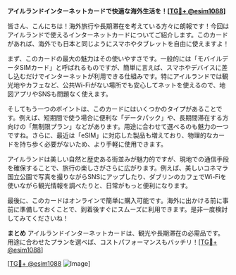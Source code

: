 **アイルランドインターネットカードで快適な海外生活を！[[TG💪+ @esim1088](https://t.me/s/esim1088)]**

皆さん、こんにちは！海外旅行や長期滞在を考えている方々に朗報です！今回はアイルランドで使えるインターネットカードについてご紹介します。このカードがあれば、海外でも日本と同じようにスマホやタブレットを自由に使えますよ！

まず、このカードの最大の魅力はその使いやすさです。一般的には「モバイルデータSIMカード」と呼ばれるものですが、簡単に言えば、スマホやデバイスに差し込むだけでインターネットが利用できる仕組みです。特にアイルランドでは観光地やカフェなど、公共Wi-Fiがない場所でも安心してネットを使えるので、地図アプリやSNSも問題なく使えます。

そしてもう一つのポイントは、このカードにはいくつかのタイプがあることです。例えば、短期間で使う場合に便利な「データパック」や、長期間滞在する方向けの「無制限プラン」などがあります。用途に合わせて選べるのも魅力の一つですね。さらに、最近は「eSIM」に対応した製品も増えており、物理的なカードを持ち歩く必要がないため、より手軽に使用できます。

アイルランドは美しい自然と歴史ある街並みが魅力的ですが、現地での通信手段を確保することで、旅行の楽しさがさらに広がります。例えば、美しいコネマラ国立公園で写真を撮りながらSNSにアップしたり、ダブリンのカフェでWi-Fiを使いながら観光情報を調べたりと、日常がもっと便利になります。

最後に、このカードはオンラインで簡単に購入可能です。海外に出かける前に事前に準備しておくことで、到着後すぐにスムーズに利用できます。是非一度検討してみてくださいね！

**まとめ**
アイルランドインターネットカードは、観光や長期滞在の必需品です。用途に合わせたプランを選べば、コストパフォーマンスもバッチリ！[[TG💪+ @esim1088](https://t.me/s/esim1088)]  

[[TG💪+ @esim1088](https://t.me/s/esim1088) ![Image](https://i.postimg.cc/Y0z9fWf4/image.png)]